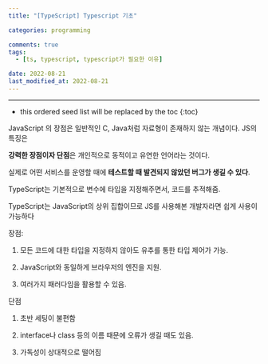 ```yaml
---
title: "[TypeScript] Typescript 기초"

categories: programming

comments: true
tags:
  - [ts, typescript, typescript가 필요한 이유]

date: 2022-08-21
last_modified_at: 2022-08-21
---
```


---

<!-- prettier-ignore -->
* this ordered seed list will be replaced by the toc 
{:toc}

JavaScript 의 장점은 일반적인 C, Java처럼 자료형이 존재하지 않는 개념이다. JS의 특징은

**강력한 장점이자 단점**은 개인적으로 동적이고 유연한 언어라는 것이다.

실제로 어떤 서비스를 운영할 때에 **테스트할 때 발견되지 않았던 버그가 생길 수 있다**.

TypeScript는 기본적으로 변수에 타입을 지정해주면서, 코드를 추적해줌.

TypeScript는 JavaScript의 상위 집합이므로 JS를 사용해본 개발자라면 쉽게 사용이 가능하다

장점:

1. 모든 코드에 대한 타입을 지정하지 않아도 유추를 통한 타입 제어가 가능.

2. JavaScript와 동일하게 브라우저의 엔진을 지원.

3. 여러가지 패러다임을 활용할 수 있음.

단점

1. 초반 세팅이 불편함

2. interface나 class 등의 이름 때문에 오류가 생길 때도 있음.

3. 가독성이 상대적으로 떨어짐
